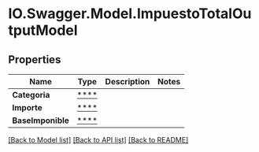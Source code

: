 # IO.Swagger.Model.ImpuestoTotalOutputModel
## Properties

Name | Type | Description | Notes
------------ | ------------- | ------------- | -------------
**Categoria** | [****](.md) |  | 
**Importe** | [****](.md) |  | 
**BaseImponible** | [****](.md) |  | 

[[Back to Model list]](../README.md#documentation-for-models) [[Back to API list]](../README.md#documentation-for-api-endpoints) [[Back to README]](../README.md)

